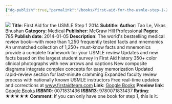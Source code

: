 ```yaml
---
{"dg-publish":true,"permalink":"/books/first-aid-for-the-usmle-step-1-2014/","title":"First Aid for the USMLE Step 1 2014","tags":["book"],"created":"2023-11-11T10:55:47.393-08:00","updated":"2023-11-11T10:57:49.864-08:00"}
---
```


![](http://books.google.com/books/content?id=0TZPAgAAQBAJ&printsec=frontcover&img=1&zoom=1&source=gbs_api)
**Title**: First Aid for the USMLE Step 1 2014
**Subtitle**: 
**Author**: Tao Le, Vikas Bhushan
**Category**: Medical
**Publisher**: McGraw Hill Professional
**Pages**: 785
**Publish date**: 2014-01-05
**Description**: The world's bestselling medical review book--with more than 1,250 frequently tested facts and mnemonics An unmatched collection of 1,250+ must-know facts and mnemonics provide a complete framework for your USMLE review Updates and new facts based on the largest student survey in First Aid history 350+ color clinical photographs with new arrows and captions New composite diagrams integrate complex concepts for easy memorization Updated rapid-review section for last-minute cramming Expanded faculty review process with nationally known USMLE instructors Free real-time updates and corrections at www.firstaidteam.com
**Link**: [Google Books](https://books.google.com/books/about/First_Aid_for_the_USMLE_Step_1_2014.html?hl=&id=0TZPAgAAQBAJ)
**Preview link**: [Google Books](http://books.google.com/books?id=0TZPAgAAQBAJ&q=usmle+first+aid+2014&dq=usmle+first+aid+2014&hl=&as_pt=BOOKS&cd=1&source=gbs_api)
**ISBN10**: 0071831436
**ISBN13**: 9780071831437
**Rating**: ★★★★★
**Comment**: If you can only have one book for step 1, this is it.
